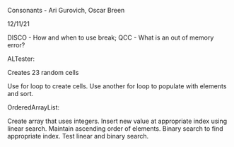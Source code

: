Consonants - Ari Gurovich, Oscar Breen

12/11/21

DISCO - How and when to use break; 
QCC - What is an out of memory error?

ALTester: 

Creates 23 random cells

Use for loop to create cells. Use another for loop to populate with elements and sort.

OrderedArrayList:

Create array that uses integers.
Insert new value at appropriate index using linear search.
Maintain ascending order of elements.
Binary search to find appropriate index.
Test linear and binary search.
